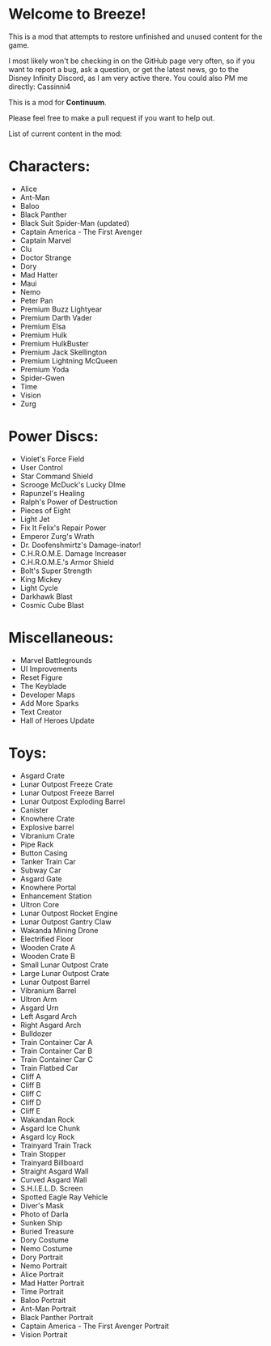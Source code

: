 # Welcome to Breeze!

This is a mod that attempts to restore unfinished and unused content for the game.

I most likely won't be checking in on the GitHub page very often, so if you want to report a bug, ask a question, or get the latest news, go to the Disney Infinity Discord, as I am very active there.
You could also PM me directly: Cassinni4

This is a mod for __Continuum__.

Please feel free to make a pull request if you want to help out.

List of current content in the mod:

# Characters:

- Alice
- Ant-Man
- Baloo
- Black Panther
- Black Suit Spider-Man (updated)
- Captain America - The First Avenger
- Captain Marvel
- Clu
- Doctor Strange
- Dory
- Mad Hatter
- Maui
- Nemo
- Peter Pan
- Premium Buzz Lightyear
- Premium Darth Vader
- Premium Elsa
- Premium Hulk
- Premium HulkBuster
- Premium Jack Skellington
- Premium Lightning McQueen
- Premium Yoda
- Spider-Gwen
- Time
- Vision
- Zurg

# Power Discs:

- Violet's Force Field
- User Control
- Star Command Shield
- Scrooge McDuck's Lucky DIme
- Rapunzel's Healing
- Ralph's Power of Destruction
- Pieces of Eight
- Light Jet
- Fix It Felix's Repair Power
- Emperor Zurg's Wrath
- Dr. Doofenshmirtz's Damage-inator!
- C.H.R.O.M.E. Damage Increaser
- C.H.R.O.M.E.'s Armor Shield
- Bolt's Super Strength
- King Mickey
- Light Cycle
- Darkhawk Blast
- Cosmic Cube Blast

# Miscellaneous:

- Marvel Battlegrounds
- UI Improvements
- Reset Figure
- The Keyblade
- Developer Maps
- Add More Sparks
- Text Creator
- Hall of Heroes Update

# Toys:

- Asgard Crate
- Lunar Outpost Freeze Crate
- Lunar Outpost Freeze Barrel
- Lunar Outpost Exploding Barrel
- Canister
- Knowhere Crate
- Explosive barrel
- Vibranium Crate
- Pipe Rack
- Button Casing
- Tanker Train Car
- Subway Car
- Asgard Gate
- Knowhere Portal
- Enhancement Station
- Ultron Core
- Lunar Outpost Rocket Engine
- Lunar Outpost Gantry Claw
- Wakanda Mining Drone
- Electrified Floor
- Wooden Crate A
- Wooden Crate B
- Small Lunar Outpost Crate
- Large Lunar Outpost Crate
- Lunar Outpost Barrel
- Vibranium Barrel
- Ultron Arm
- Asgard Urn
- Left Asgard Arch
- Right Asgard Arch
- Bulldozer
- Train Container Car A
- Train Container Car B
- Train Container Car C
- Train Flatbed Car
- Cliff A
- Cliff B
- Cliff C
- Cliff D
- Cliff E
- Wakandan Rock
- Asgard Ice Chunk
- Asgard Icy Rock
- Trainyard Train Track
- Train Stopper
- Trainyard Billboard
- Straight Asgard Wall
- Curved Asgard Wall
- S.H.I.E.L.D. Screen
- Spotted Eagle Ray Vehicle
- Diver's Mask
- Photo of Darla
- Sunken Ship
- Buried Treasure
- Dory Costume
- Nemo Costume
- Dory Portrait
- Nemo Portrait
- Alice Portrait
- Mad Hatter Portrait
- Time Portrait
- Baloo Portrait
- Ant-Man Portrait
- Black Panther Portrait
- Captain America - The First Avenger Portrait
- Vision Portrait 
